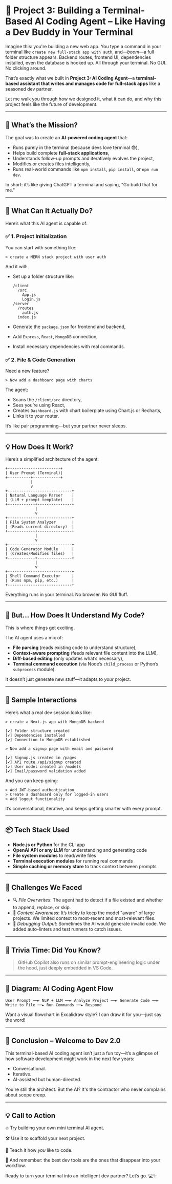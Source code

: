 # 🤖 Project 3: Building a Terminal-Based AI Coding Agent – Like Having a Dev Buddy in Your Terminal

Imagine this: you're building a new web app. You type a command in your terminal like `create new full-stack app with auth`, and—*boom*—a full folder structure appears. Backend routes, frontend UI, dependencies installed, even the database is hooked up. All through your terminal. No GUI. No clicking around.

That’s exactly what we built in **Project 3: AI Coding Agent**—a **terminal-based assistant that writes and manages code for full-stack apps** like a seasoned dev partner.

Let me walk you through how we designed it, what it can do, and why this project feels like the future of development.

---

## 🎯 What’s the Mission?

The goal was to create an **AI-powered coding agent** that:

- Runs purely in the terminal (because devs love terminal 😎),
- Helps build complete **full-stack applications**,
- Understands follow-up prompts and iteratively evolves the project,
- Modifies or creates files intelligently,
- Runs real-world commands like `npm install`, `pip install`, or `npm run dev`.

In short: it’s like giving ChatGPT a terminal and saying, "Go build that for me."

---

## 🧰 What Can It Actually Do?

Here’s what this AI agent is capable of:

### ✅ 1. **Project Initialization**

You can start with something like:

```
> create a MERN stack project with user auth

```

And it will:

- Set up a folder structure like:
    
    ```
    /client
      /src
        App.js
        Login.js
    /server
      /routes
        auth.js
      index.js
    
    ```
    
- Generate the `package.json` for frontend and backend,
- Add `Express`, `React`, `MongoDB` connection,
- Install necessary dependencies with real commands.

### ✅ 2. **File & Code Generation**

Need a new feature?

```
> Now add a dashboard page with charts

```

The agent:

- Scans the `/client/src` directory,
- Sees you’re using React,
- Creates `Dashboard.js` with chart boilerplate using Chart.js or Recharts,
- Links it to your router.

It’s like pair programming—but your partner never sleeps.

---

## 💡 How Does It Work?

Here’s a simplified architecture of the agent:

```
+-----------------------+
| User Prompt (Terminal)|
+----------+------------+
           |
           v
+----------------------------+
| Natural Language Parser    |
| (LLM + prompt template)    |
+------------+---------------+
             |
             v
+----------------------------+
| File System Analyzer       |
| (Reads current directory)  |
+------------+---------------+
             |
             v
+----------------------------+
| Code Generator Module      |
| (Creates/Modifies files)   |
+------------+---------------+
             |
             v
+----------------------------+
| Shell Command Executor     |
| (Runs npm, pip, etc.)      |
+----------------------------+

```

Everything runs in your terminal. No browser. No GUI fluff.

---

## 🤯 But... How Does It Understand My Code?

This is where things get exciting.

The AI agent uses a mix of:

- **File parsing** (reads existing code to understand structure),
- **Context-aware prompting** (feeds relevant file content into the LLM),
- **Diff-based editing** (only updates what’s necessary),
- **Terminal command execution** (via Node’s `child_process` or Python’s `subprocess` module).

It doesn’t just generate new stuff—it adapts to *your* project.

---

## 💬 Sample Interactions

Here’s what a real dev session looks like:

```
> create a Next.js app with MongoDB backend

[✔] Folder structure created
[✔] Dependencies installed
[✔] Connection to MongoDB established

> Now add a signup page with email and password

[✔] Signup.js created in /pages
[✔] API route /api/signup created
[✔] User model created in /models
[✔] Email/password validation added

```

And you can keep going:

```
> Add JWT-based authentication
> Create a dashboard only for logged-in users
> Add logout functionality

```

It’s conversational, iterative, and keeps getting smarter with every prompt.

---

## 📦 Tech Stack Used

- **Node.js or Python** for the CLI app
- **OpenAI API or any LLM** for understanding and generating code
- **File system modules** to read/write files
- **Terminal execution modules** for running real commands
- **Simple caching or memory store** to track context between prompts

---

## 🧪 Challenges We Faced

- 🔍 *File Overwrites*: The agent had to detect if a file existed and whether to append, replace, or skip.
- 🧠 *Context Awareness*: It’s tricky to keep the model "aware" of large projects. We limited context to most-recent and most-relevant files.
- 🐛 *Debugging Output*: Sometimes the AI would generate invalid code. We added auto-linters and test runners to catch issues.

---

## 🧠 Trivia Time: Did You Know?

> GitHub Copilot also runs on similar prompt-engineering logic under the hood, just deeply embedded in VS Code.
> 

---

## 🎨 Diagram: AI Coding Agent Flow

```
User Prompt ──► NLP + LLM ──► Analyze Project ──► Generate Code ──► Write to File ──► Run Commands ──► Respond

```

Want a visual flowchart in Excalidraw style? I can draw it for you—just say the word!

---

## 🚀 Conclusion – Welcome to Dev 2.0

This terminal-based AI coding agent isn’t just a fun toy—it’s a glimpse of how software development might work in the next few years:

- Conversational.
- Iterative.
- AI-assisted but human-directed.

You're still the architect. But the AI? It's the contractor who never complains about scope creep.

---

## 💡 Call to Action

🔥 Try building your own mini terminal AI agent.

🛠️ Use it to scaffold your next project.

💬 Teach it how *you* like to code.

🧠 And remember: the best dev tools are the ones that disappear into your workflow.

Ready to turn your terminal into an intelligent dev partner? Let’s go. 💻✨
